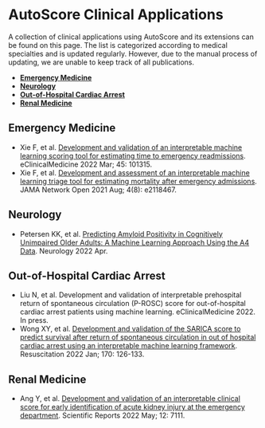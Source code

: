 # AutoScore Clinical Applications

A collection of clinical applications using AutoScore and its extensions can be found on this page. The list is categorized according to medical specialties and is updated regularly. However, due to the manual process of updating, we are unable to keep track of all publications.
   - [**Emergency Medicine**](#emergency-medicine)
   - [**Neurology**](#neurology)
   - [**Out-of-Hospital Cardiac Arrest**](#out-of-hospital-cardiac-arrest)
   - [**Renal Medicine**](#renal-medicine)

## Emergency Medicine
* Xie F, et al. [Development and validation of an interpretable machine learning scoring tool for estimating time to emergency readmissions](https://www.thelancet.com/journals/eclinm/article/PIIS2589-5370(22)00045-1/fulltext). eClinicalMedicine 2022 Mar; 45: 101315.
* Xie F, et al. [Development and assessment of an interpretable machine learning triage tool for estimating mortality after emergency admissions](https://jamanetwork.com/journals/jamanetworkopen/fullarticle/2783549). JAMA Network Open 2021 Aug; 4(8): e2118467.

## Neurology
* Petersen KK, et al. [Predicting Amyloid Positivity in Cognitively Unimpaired Older Adults: A Machine Learning Approach Using the A4 Data](https://n.neurology.org/content/early/2022/04/25/WNL.0000000000200553). Neurology 2022 Apr.

## Out-of-Hospital Cardiac Arrest
* Liu N, et al. Development and validation of interpretable prehospital return of spontaneous circulation (P-ROSC) score for out-of-hospital cardiac arrest patients using machine learning. eClinicalMedicine 2022. In press.
* Wong XY, et al. [Development and validation of the SARICA score to predict survival after return of spontaneous circulation in out of hospital cardiac arrest using an interpretable machine learning framework](https://www.sciencedirect.com/science/article/abs/pii/S0300957221004834). Resuscitation 2022 Jan; 170: 126-133.

## Renal Medicine
* Ang Y, et al. [Development and validation of an interpretable clinical score for early identification of acute kidney injury at the emergency department](https://www.nature.com/articles/s41598-022-11129-4). Scientific Reports 2022 May; 12: 7111.

